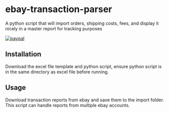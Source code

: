 # ebay-transaction-parser
A python script that will import orders, shipping costs, fees, and display it nicely in a master report for tracking purposes

[![paypal](https://www.paypalobjects.com/en_US/i/btn/btn_donateCC_LG.gif)](SX6XF7L3H8GS4)


## Installation

Download the excel file template and python script, ensure python script is in the same directory as excel file before running.

## Usage

Download transaction reports from ebay and save them to the import folder.  This script can handle reports from multiple ebay accounts.

